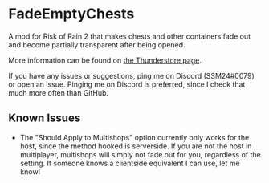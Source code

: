 # FadeEmptyChests
A mod for Risk of Rain 2 that makes chests and other containers fade out and become partially transparent after being opened.

More information can be found on [the Thunderstore page](https://thunderstore.io/package/SSM24/FadeEmptyChests/).

If you have any issues or suggestions, ping me on Discord (SSM24#0079) or open an issue. Pinging me on Discord is preferred, since I check that much more often than GitHub.

## Known Issues
* The "Should Apply to Multishops" option currently only works for the host, since the method hooked is serverside. If you are not the host in multiplayer, multishops will simply not fade out for you, regardless of the setting. If someone knows a clientside equivalent I can use, let me know!
